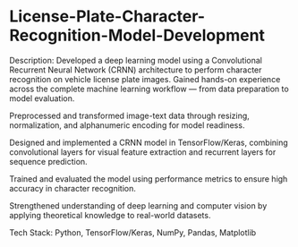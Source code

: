 # License-Plate-Character-Recognition-Model-Development

Description: Developed a deep learning model using a Convolutional Recurrent Neural Network (CRNN) architecture to perform character recognition on vehicle license plate images. Gained hands-on experience across the complete machine learning workflow — from data preparation to model evaluation.

Preprocessed and transformed image-text data through resizing, normalization, and alphanumeric encoding for model readiness.

Designed and implemented a CRNN model in TensorFlow/Keras, combining convolutional layers for visual feature extraction and recurrent layers for sequence prediction.

Trained and evaluated the model using performance metrics to ensure high accuracy in character recognition.

Strengthened understanding of deep learning and computer vision by applying theoretical knowledge to real-world datasets.

Tech Stack: Python, TensorFlow/Keras, NumPy, Pandas, Matplotlib
